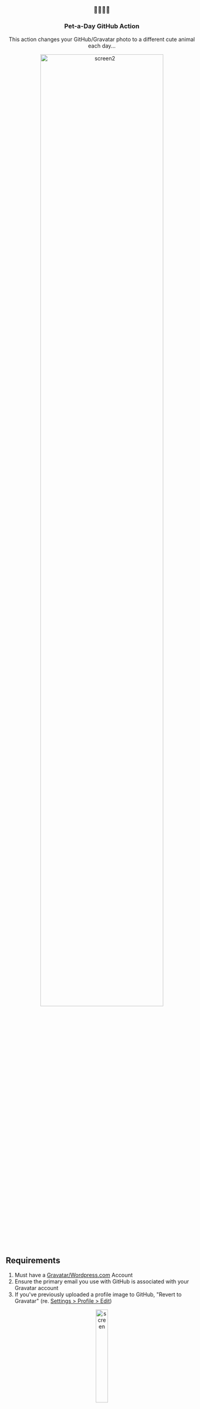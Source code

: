 <h3 align="center">🐶🐹🐰🐱</h3>
<h3 align="center">Pet-a-Day GitHub Action</h3>

<p align="center">This action changes your GitHub/Gravatar photo to a different cute animal each day...</p>

<p align="center"><img src="https://user-images.githubusercontent.com/459713/109923925-8182d480-7c8d-11eb-80a8-430fd292d9ff.png" alt="screen2" width="80%" /></p>

## Requirements

1. Must have a [Gravatar/Wordpress.com](http://en.gravatar.com/) Account
2. Ensure the primary email you use with GitHub is associated with your Gravatar account
3. If you've previously uploaded a profile image to GitHub, "Revert to Gravatar" (re. [Settings > Profile > Edit](https://github.com/settings/profile))

<p align="center"><img src="https://user-images.githubusercontent.com/459713/109911892-fac3fc80-7c78-11eb-81fb-bbff3cc58091.png" alt="screen" width="25%" /></p>
<p align="center"><img src="https://user-images.githubusercontent.com/459713/109922257-0d473180-7c8b-11eb-991a-0aca01ce9367.png" alt="screen2" width="25%" /></p>

## Installation / Usage

1. Create a `.github/workflows/pet-a-day.yml` file in any repo...
2. Add the following...

```yaml
name: "Pet-a-Day"
on:
  schedule:
    - cron: "0 0 * * *"
jobs:
  update-avatar:
    runs-on: ubuntu-latest
    steps:
    - uses: darcyclarke/pet-a-day-action@v1.0.5
      with:
        email:  ${{ secrets.EMAIL }}
        password: ${{ secrets.PASSWORD }}
```

## Inputs

#### `email`

* **Required** The primary email used for your GitHub account
* **Note:** You should use [GitHub Action Secrets](https://docs.github.com/en/actions/reference/encrypted-secrets) to set this value (re. `https://github.com/<username>/<repo>/settings/secrets/actions`)

#### `password`

* **Required** The password associated with your Gravatar/WordPress.com account
* **Note:** You should use [GitHub Action Secrets](https://docs.github.com/en/actions/reference/encrypted-secrets) to set this value (re. `https://github.com/<username>/<repo>/settings/secrets/actions`)

#### `query`

* **Optional** Comma delimited list of categories to be used to choose the image (ex. `frogs,birds`)
* **Default** `dog,cat,dogs,cats,kittens,puppies,puppy,kitten`

## F.A.Qs

* "How long does it take to see an update?"
  * After a job run it can take a little while to see your profile update based on GitHub's caching (you can confirm a new photo was uploaded/mapped by checking [Gravatar](http://en.gravatar.com/))
* "How often does this run?"
  * Well, the cron scheduling is actually up to you... "daily" is probably nice/fine... definitely be mindful of the platform's limitations/policies though ❤️ 
* "How does this work?"
  * Under the hood, we use [**unsplash.com**](https://unsplash.com/)'s random image endpoint along with the defined `query` (aka. "categories") param to fetch a lovely animal image, upload that to Gravatar, set it as the default profile photo & thus, setting it as your default GitHub profile photo (* if you followed the steps above of course...)
